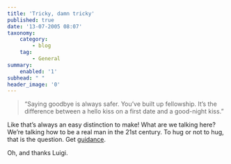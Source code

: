 ```yaml
---
title: 'Tricky, damn tricky'
published: true
date: '13-07-2005 08:07'
taxonomy:
    category:
        - blog
    tag:
        - General
summary:
    enabled: '1'
subhead: " "
header_image: '0'
---
```


> “Saying goodbye is always safer. You’ve built up fellowship. It’s the difference between a hello kiss on a first date and a good-night kiss.”

Like that’s always an easy distinction to make! What are we talking here? We’re talking how to be a real man in the 21st century. To hug or not to hug, that is the question. Get [guidance](https://www.seattlepi.com/lifestyle/article/Men-are-hugging-men-more-but-rules-aren-t-always-1177940.php).

Oh, and thanks Luigi.
